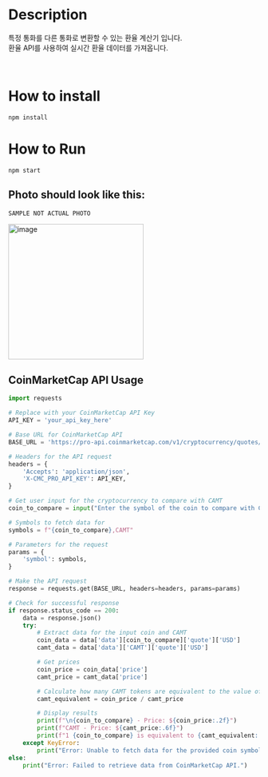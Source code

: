 # Description
특정 통화를 다른 통화로 변환할 수 있는 환율 계산기 입니다. <br>
환율 API를 사용하여 실시간 환율 데이터를 가져옵니다. <br>

<br>

# How to install
```
npm install
```

# How to Run
```
npm start
```

## Photo should look like this:

```SAMPLE NOT ACTUAL PHOTO```

<img width="271" alt="image" src="https://github.com/user-attachments/assets/f8068429-a534-4dda-b4a2-cd163d2b18d3" />

## CoinMarketCap API Usage

```python
import requests

# Replace with your CoinMarketCap API Key
API_KEY = 'your_api_key_here'

# Base URL for CoinMarketCap API
BASE_URL = 'https://pro-api.coinmarketcap.com/v1/cryptocurrency/quotes/latest'

# Headers for the API request
headers = {
    'Accepts': 'application/json',
    'X-CMC_PRO_API_KEY': API_KEY,
}

# Get user input for the cryptocurrency to compare with CAMT
coin_to_compare = input("Enter the symbol of the coin to compare with CAMT (e.g., BTC, ETH, TRX): ").upper()

# Symbols to fetch data for
symbols = f"{coin_to_compare},CAMT"

# Parameters for the request
params = {
    'symbol': symbols,
}

# Make the API request
response = requests.get(BASE_URL, headers=headers, params=params)

# Check for successful response
if response.status_code == 200:
    data = response.json()
    try:
        # Extract data for the input coin and CAMT
        coin_data = data['data'][coin_to_compare]['quote']['USD']
        camt_data = data['data']['CAMT']['quote']['USD']

        # Get prices
        coin_price = coin_data['price']
        camt_price = camt_data['price']

        # Calculate how many CAMT tokens are equivalent to the value of the input coin
        camt_equivalent = coin_price / camt_price

        # Display results
        print(f"\n{coin_to_compare} - Price: ${coin_price:.2f}")
        print(f"CAMT - Price: ${camt_price:.6f}")
        print(f"1 {coin_to_compare} is equivalent to {camt_equivalent:.2f} CAMT tokens.")
    except KeyError:
        print("Error: Unable to fetch data for the provided coin symbol.")
else:
    print("Error: Failed to retrieve data from CoinMarketCap API.")
```
